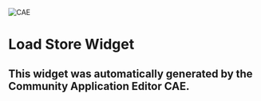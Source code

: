 ![CAE](https://github.com/CAE-Community-Application-Editor/frontendComponent-Load-Store-Widget/blob/gh-pages/img/logo.png)  

Load Store Widget
===================


This widget was automatically generated by the Community Application Editor CAE.  
---------------
